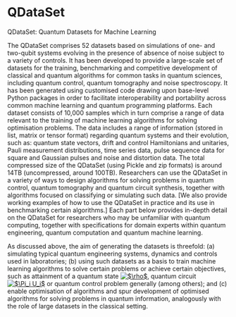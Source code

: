 # QDataSet
QDataSet: Quantum Datasets for Machine Learning


The QDataSet comprises 52 datasets based on simulations of one- and two-qubit systems evolving in the presence of absence of noise subject to a variety of controls. It has been developed to provide a large-scale set of datasets for the training, benchmarking and competitive development of classical and quantum algorithms for common tasks in quantum sciences, including quantum control, quantum tomography and noise spectroscopy. It has been generated using customised code drawing upon base-level Python packages in order to facilitate interoperability and portability across common machine learning and quantum programming platforms. Each dataset consists of 10,000 samples which in turn comprise a range of data relevant to the training of machine learning algorithms for solving optimisation problems. The data includes a range of information (stored in list, matrix or tensor format) regarding quantum systems and their evolution, such as: quantum state vectors, drift and control Hamiltonians and unitaries, Pauli measurement distributions, time series data, pulse sequence data for square and Gaussian pulses and noise and distortion data. The total compressed size of the QDataSet (using Pickle and zip formats) is around 14TB (uncompressed, around 100TB). Researchers can use the QDataSet in a variety of ways to design algorithms for solving problems in quantum control, quantum tomography and quantum circuit synthesis, together with algorithms focused on classifying or simulating such data. [We also provide working examples of how to use the QDataSet in practice and its use in benchmarking certain algorithms.] Each part below provides in-depth detail on the QDataSet for researchers who may be unfamiliar with quantum computing, together with specifications for domain experts within quantum engineering, quantum computation and quantum machine learning.
 
As discussed above, the aim of generating the datasets is threefold: (a) simulating typical quantum engineering systems, dynamics and controls used in laboratories; (b) using such datasets as a basis to train machine learning algorithms to solve certain problems or achieve certain objectives, such as attainment of a quantum state <a href="https://www.codecogs.com/eqnedit.php?latex=$\rho$" target="_blank"><img src="https://latex.codecogs.com/gif.latex?$\rho$" title="$\rho$" /></a>, quantum circuit <a href="https://www.codecogs.com/eqnedit.php?latex=$\Pi_i&space;U_i$" target="_blank"><img src="https://latex.codecogs.com/gif.latex?$\Pi_i&space;U_i$" title="$\Pi_i U_i$" /></a> or quantum control problem generally (among others); and (c) enable optimisation of algorithms and spur development of optimised algorithms for solving problems in quantum information, analogously with the role of large datasets in the classical setting.
